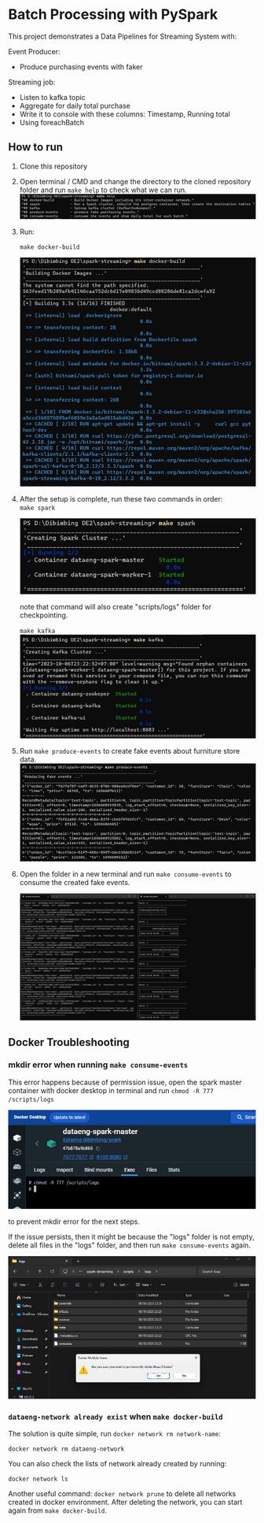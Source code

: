 # Batch Processing with PySpark

This project demonstrates a Data Pipelines for Streaming System with:

Event Producer:
- Produce purchasing events with faker

Streaming job:
- Listen to kafka topic
- Aggregate for daily total purchase
- Write it to console with these columns: Timestamp, Running total
- Using foreachBatch


## How to run
1. Clone this repository
2. Open terminal / CMD and change the directory to the cloned repository folder and run `make help` to check what we can run.
    ![Make help](img/make-help.png)
3. Run:
    ```console
    make docker-build
    ```

    ![Make Docker Build](img/make-docker-build.png)
4. After the setup is complete, run these two commands in order:     
    `make spark`

    ![Make Spark](img/make-spark.png)

    note that command will also create "scripts/logs" folder for checkpointing.

    `make kafka`
    ![Make kafka](img/make-kafka.png)

5. Run `make produce-events` to create fake events about furniture store data.
    ![make produce](img/make-produce-events.png)

6. Open the folder in a new terminal and run `make consume-events` to consume the created fake events.

    ![make produce](img/make-consume-events.png)
 


## Docker Troubleshooting
### mkdir error when running `make consume-events`
This error happens because of permission issue, open the spark master container with docker desktop in terminal and run `chmod -R 777 /scripts/logs`

![chmod](img/chmod-logs.png)

to prevent mkdir error for the next steps.

If the issue persists, then it might be because the "logs" folder is not empty, delete all files in the "logs" folder, and then run `make consume-events` again.

![delete](img/delete-checkpoints.png)

### `dataeng-network already exist` when `make docker-build`
The solution is quite simple, run `docker network rm network-name`:
```console
docker network rm dataeng-network
```
You can also check the lists of network already created by running:
```console
docker network ls
```
Another useful command: `docker network prune` to delete all networks created in docker environment.
After deleting the network, you can start again from `make docker-build`.
